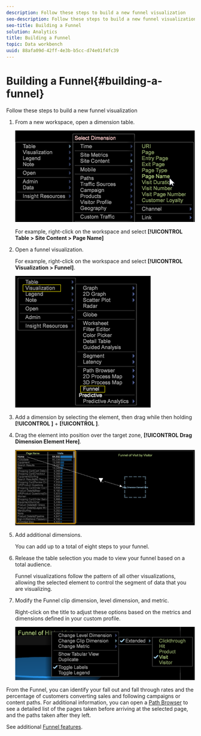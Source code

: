 ```yaml
---
description: Follow these steps to build a new funnel visualization
seo-description: Follow these steps to build a new funnel visualization
seo-title: Building a Funnel
solution: Analytics
title: Building a Funnel
topic: Data workbench
uuid: 88afa09d-42ff-4e3b-b5cc-d74e01f4fc39
---
```


# Building a Funnel{#building-a-funnel}

Follow these steps to build a new funnel visualization

<a id="section_A8F5530114814B689C298E369AD0643E"></a>

1. From a new workspace, open a dimension table.

   ![](assets/dimension_table_pagename.png)

   For example, right-click on the workspace and select **[!UICONTROL Table > Site Content > Page Name]**

1. Open a funnel visualization.

   For example, right-click on the workspace and select **[!UICONTROL Visualization > Funnel]**.

   ![](assets/step2-funnel.png)

1. Add a dimension by selecting the element, then drag while then holding **[!UICONTROL <Ctrl>]** + **[!UICONTROL <Alt>]**. 

1. Drag the element into position over the target zone, **[!UICONTROL Drag Dimension Element Here]**.

   ![](assets/step4-funnel.png)

1. Add additional dimensions.

   You can add up to a total of eight steps to your funnel. 
1. Release the table selection you made to view your funnel based on a total audience.

   Funnel visualizations follow the pattern of all other visualizations, allowing the selected element to control the segment of data that you are visualizing. 
1. Modify the Funnel clip dimension, level dimension, and metric.

   Right-click on the title to adjust these options based on the metrics and dimensions defined in your custom profile.

   ![](assets/last-image-funnel.png)

From the Funnel, you can identify your fall out and fall through rates and the percentage of customers converting sales and following campaigns or content paths. For additional information, you can open a [Path Browser](../../../../home/c-get-started/c-analysis-vis/c-funnel-visualization/c-path-browser-funnel.md#concept-b0cedf7a28ae422696ded1258c9a4119) to see a detailed list of the pages taken before arriving at the selected page, and the paths taken after they left.

See additional [Funnel features](../../../../home/c-get-started/c-analysis-vis/c-funnel-visualization/c-funnel-visualization-features.md#concept-e65c81fe17794acd8d00d796b1780dc3). 
